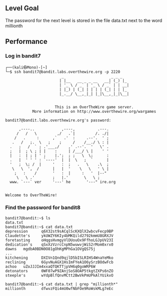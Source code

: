 ## Level Goal
The password for the next level is stored in the file data.txt next to the word millionth
## Performance
### Log in bandit7
    ┌──(kali㉿Mono)-[~]
    └─$ ssh bandit7@bandit.labs.overthewire.org -p 2220
                             _                     _ _ _   
                            | |__   __ _ _ __   __| (_) |_ 
                            | '_ \ / _` | '_ \ / _` | | __|
                            | |_) | (_| | | | | (_| | | |_ 
                            |_.__/ \__,_|_| |_|\__,_|_|\__|
                                                           
    
                          This is an OverTheWire game server. 
                More information on http://www.overthewire.org/wargames
    
    bandit7@bandit.labs.overthewire.org's password: 
    
          ,----..            ,----,          .---.
         /   /   \         ,/   .`|         /. ./|
        /   .     :      ,`   .'  :     .--'.  ' ;
       .   /   ;.  \   ;    ;     /    /__./ \ : |
      .   ;   /  ` ; .'___,/    ,' .--'.  '   \' .
      ;   |  ; \ ; | |    :     | /___/ \ |    ' '
      |   :  | ; | ' ;    |.';  ; ;   \  \;      :
      .   |  ' ' ' : `----'  |  |  \   ;  `      |
      '   ;  \; /  |     '   :  ;   .   \    .\  ;
       \   \  ',  /      |   |  '    \   \   ' \ |
        ;   :    /       '   :  |     :   '  |--"
         \   \ .'        ;   |.'       \   \ ;
      www. `---` ver     '---' he       '---" ire.org
    
    
    Welcome to OverTheWire!
### Find the password for bandit8

    bandit7@bandit:~$ ls
    data.txt
    bandit7@bandit:~$ cat data.txt 
    depression      q6X32st9sACqlScKXQlX2wbcvFecp9BP
    Claudette's     ykUWZY6KIy4bMKQild2792kmmU8GRXJV
    foretasting     oHqgsHvmgyVlDUouOx9FfhoLGJpUV23I
    dedication's    qSxXzVzrcCnpN5wuwvjWiS2rMom0xrx0
    dawns   mgdbA0BDN0O81gOhKgMPhGa1OVgQS75j
    ...
    kitchening      DXIVn1Qnd9qjlD5bISLRIHS4WnaYeMko
    reclining       6GyvNuAGX1HsImFYeA1O6ySrzBOdwFcb
    achoo   uZoJJJIm4xxaQTQKTTjpVH6q0goWRP6W
    detonators      0WF07wP9ZAnjSoS8OAP5tkgtZXPs6nZO
    steeple's       wYdpBlfQnvMCtt2BwVkPmUPkAlYUikvO

    bandit7@bandit:~$ cat data.txt | grep "millionth*"
    millionth       dfwvzFQi4mU0wfNbFOe9RoWskMLg7eEc
